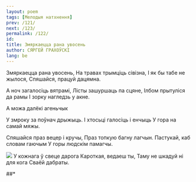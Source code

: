 ```yaml
---
layout: poem
tags: [Мелодыя натхнення]
prev: /121/
next: /123/
permalink: /122/
id: 
title: Змяркаецца рана увосень
author: СЯРГЕЙ ГРАХОЎСКІ
lang: be
---
```



 
Змяркаецца рана увосень, Ha травах трымціць сівізна, I як бы табе не жылося, Спяшайся, працуй дацямна.

А ноч загалосіць вятрамі, Лісты зашуршаць па сцяне, Ілбом прытуліся да рамы I зорку нагледзь у акне.

А можа далёкі агеньчык

У змроку за поўнач дрыжыць. I хтосьці галосіць і енчыць У гора на самай мяжы.

Спяшайся праз вецер і кручы, Праз топкую багну лагчын. Пастукай, каб словам гаючым У горы людскім памагчы.

![](2022-%D0%9C%D1%96%D0%BD%D1%81%D0%BA-%D0%BB%D1%83%D1%87%D0%BD%D0%B0%D1%81%D1%86%D1%8C-%D0%BC%D1%96%D0%BA%D0%BE%D0%BB%D0%B0-%D0%BC%D1%8F%D1%82%D0%BB%D1%96%D1%86%D0%BA%D1%96_html_d1026463cd307b90.jpg) У кожнага ў свеце дарога Кароткая, ведаеш ты, Таму не шкадуй ні для кога Сваёй дабраты.

##*
